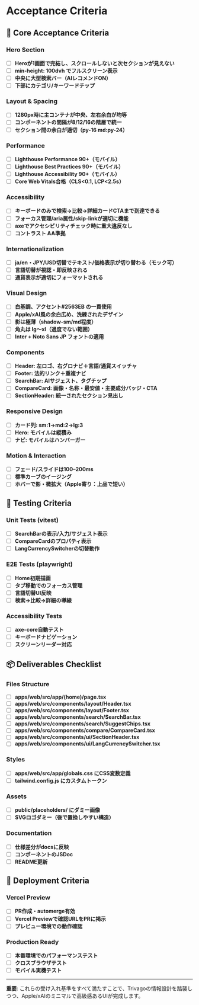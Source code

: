 # Acceptance Criteria

## 🎯 Core Acceptance Criteria

### Hero Section

- [ ] **Heroが1画面で完結し、スクロールしないと次セクションが見えない**
- [ ] **min-height: 100dvh でフルスクリーン表示**
- [ ] **中央に大型検索バー（AIレコメンドON）**
- [ ] **下部にカテゴリ/キーワードチップ**

### Layout & Spacing

- [ ] **1280px時に主コンテナが中央、左右余白が均等**
- [ ] **コンポーネントの間隔が8/12/16の階層で統一**
- [ ] **セクション間の余白が適切（py-16 md:py-24）**

### Performance

- [ ] **Lighthouse Performance 90+（モバイル）**
- [ ] **Lighthouse Best Practices 90+（モバイル）**
- [ ] **Lighthouse Accessibility 90+（モバイル）**
- [ ] **Core Web Vitals合格（CLS<0.1, LCP<2.5s）**

### Accessibility

- [ ] **キーボードのみで検索→比較→詳細カードCTAまで到達できる**
- [ ] **フォーカス管理/aria属性/skip-linkが適切に機能**
- [ ] **axeでアクセシビリティチェック時に重大違反なし**
- [ ] **コントラスト AA準拠**

### Internationalization

- [ ] **ja/en・JPY/USD切替でテキスト/価格表示が切り替わる（モック可）**
- [ ] **言語切替が視認・即反映される**
- [ ] **通貨表示が適切にフォーマットされる**

### Visual Design

- [ ] **白基調、アクセント#2563EB の一貫使用**
- [ ] **Apple/xAI風の余白広め、洗練されたデザイン**
- [ ] **影は極薄（shadow-sm/md程度）**
- [ ] **角丸は lg～xl（過度でない範囲）**
- [ ] **Inter + Noto Sans JP フォントの適用**

### Components

- [ ] **Header: 左ロゴ、右グロナビ＋言語/通貨スイッチャ**
- [ ] **Footer: 法的リンク＋重複ナビ**
- [ ] **SearchBar: AIサジェスト、タグチップ**
- [ ] **CompareCard: 画像・名称・最安値・主要成分バッジ・CTA**
- [ ] **SectionHeader: 統一されたセクション見出し**

### Responsive Design

- [ ] **カード列: sm:1→md:2→lg:3**
- [ ] **Hero: モバイルは縦積み**
- [ ] **ナビ: モバイルはハンバーガー**

### Motion & Interaction

- [ ] **フェード/スライドは100–200ms**
- [ ] **標準カーブのイージング**
- [ ] **ホバーで影・微拡大（Apple寄り：上品で短い）**

## 🧪 Testing Criteria

### Unit Tests (vitest)

- [ ] **SearchBarの表示/入力/サジェスト表示**
- [ ] **CompareCardのプロパティ表示**
- [ ] **LangCurrencySwitcherの切替動作**

### E2E Tests (playwright)

- [ ] **Home初期描画**
- [ ] **タブ移動でのフォーカス管理**
- [ ] **言語切替UI反映**
- [ ] **検索→比較→詳細の導線**

### Accessibility Tests

- [ ] **axe-core自動テスト**
- [ ] **キーボードナビゲーション**
- [ ] **スクリーンリーダー対応**

## 📦 Deliverables Checklist

### Files Structure

- [ ] **apps/web/src/app/(home)/page.tsx**
- [ ] **apps/web/src/components/layout/Header.tsx**
- [ ] **apps/web/src/components/layout/Footer.tsx**
- [ ] **apps/web/src/components/search/SearchBar.tsx**
- [ ] **apps/web/src/components/search/SuggestChips.tsx**
- [ ] **apps/web/src/components/compare/CompareCard.tsx**
- [ ] **apps/web/src/components/ui/SectionHeader.tsx**
- [ ] **apps/web/src/components/ui/LangCurrencySwitcher.tsx**

### Styles

- [ ] **apps/web/src/app/globals.css にCSS変数定義**
- [ ] **tailwind.config.js にカスタムトークン**

### Assets

- [ ] **public/placeholders/ にダミー画像**
- [ ] **SVGロゴダミー（後で置換しやすい構造）**

### Documentation

- [ ] **仕様差分がdocsに反映**
- [ ] **コンポーネントのJSDoc**
- [ ] **README更新**

## 🚀 Deployment Criteria

### Vercel Preview

- [ ] **PR作成・automerge有効**
- [ ] **Vercel Previewで確認URLをPRに掲示**
- [ ] **プレビュー環境での動作確認**

### Production Ready

- [ ] **本番環境でのパフォーマンステスト**
- [ ] **クロスブラウザテスト**
- [ ] **モバイル実機テスト**

---

**重要**: これらの受け入れ基準をすべて満たすことで、Trivagoの情報設計を踏襲しつつ、Apple/xAIのミニマルで高級感あるUIが完成します。
